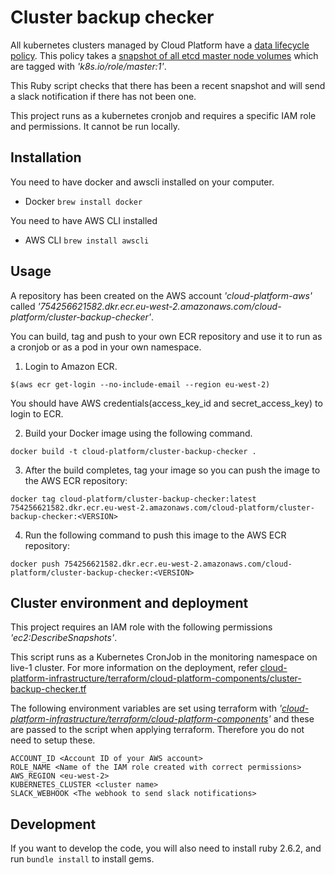 # Cluster backup checker

All kubernetes clusters managed by Cloud Platform have a [data lifecycle policy](https://github.com/ministryofjustice/cloud-platform-infrastructure/pull/284). This policy takes a [snapshot of all etcd master node volumes](https://kubernetes.io/docs/tasks/administer-cluster/configure-upgrade-etcd/#backing-up-an-etcd-cluster) which are tagged with *'k8s.io/role/master:1'*.

This Ruby script checks that there has been a recent snapshot and will send a slack notification if there has not been one.

This project runs as a kubernetes cronjob and requires a specific IAM role and permissions. It cannot be run locally.

## Installation

You need to have docker and awscli installed on your computer.

* Docker
```brew install docker```

You need to have AWS CLI installed 

* AWS CLI
```brew install awscli```

## Usage
A repository has been created on the AWS account *'cloud-platform-aws'* called *'754256621582.dkr.ecr.eu-west-2.amazonaws.com/cloud-platform/cluster-backup-checker'*. 

You can build, tag and push to your own ECR repository and use it to run as a cronjob or as a pod in your own namespace. 

1) Login to Amazon ECR. 

```
$(aws ecr get-login --no-include-email --region eu-west-2)
```

You should have AWS credentials(access_key_id and secret_access_key) to login to ECR.

2) Build your Docker image using the following command.

```
docker build -t cloud-platform/cluster-backup-checker .
```

3) After the build completes, tag your image so you can push the image to the AWS ECR repository:

```
docker tag cloud-platform/cluster-backup-checker:latest 754256621582.dkr.ecr.eu-west-2.amazonaws.com/cloud-platform/cluster-backup-checker:<VERSION>
```

4) Run the following command to push this image to the AWS ECR repository:

```
docker push 754256621582.dkr.ecr.eu-west-2.amazonaws.com/cloud-platform/cluster-backup-checker:<VERSION>
```

## Cluster environment and deployment
This project requires an IAM role with the following permissions *'ec2:DescribeSnapshots'*.

This script runs as a Kubernetes CronJob in the monitoring namespace on live-1 cluster. For more information on the deployment, refer [cloud-platform-infrastructure/terraform/cloud-platform-components/cluster-backup-checker.tf](https://github.com/ministryofjustice/cloud-platform-infrastructure/blob/master/terraform/cloud-platform-components/cluster-backup-checker.tf)

The following environment variables are set using terraform with *'[cloud-platform-infrastructure/terraform/cloud-platform-components](https://github.com/ministryofjustice/cloud-platform-infrastructure/tree/master/terraform/cloud-platform-components)'* and these are passed to the script when applying terraform. Therefore you do not need to setup these.

```
ACCOUNT_ID <Account ID of your AWS account>
ROLE_NAME <Name of the IAM role created with correct permissions>
AWS_REGION <eu-west-2>
KUBERNETES_CLUSTER <cluster name>
SLACK_WEBHOOK <The webhook to send slack notifications>
```

## Development

If you want to develop the code, you will also need to install ruby 2.6.2, and run `bundle install` to install gems.




